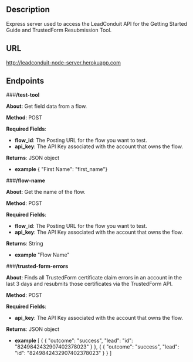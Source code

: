 ## **Description**

Express server used to access the LeadConduit API for the Getting Started Guide and TrustedForm Resubmission Tool.

## **URL**
http://leadconduit-node-server.herokuapp.com

## **Endpoints**

###**/test-tool**

**About**: Get field data from a flow.

**Method**: POST

**Required Fields**:

* **flow_id**: The Posting URL for the flow you want to test.
* **api_key**: The API Key associated with the account that owns the flow.

**Returns**: JSON object

* **example** { "First Name": "first_name"}


###**/flow-name**

**About**: Get the name of the flow.

**Method**: POST

**Required Fields**:

* **flow_id**: The Posting URL for the flow you want to test.
* **api_key**: The API Key associated with the account that owns the flow.

**Returns**: String

* **example** "Flow Name"


###**/trusted-form-errors**

**About**: Finds all TrustedForm certificate claim errors in an account in the last 3 days and resubmits those certificates via the TrustedForm API.

**Method**: POST

**Required Fields**:

* **api_key**: The API Key associated with the account that owns the flow.

**Returns**: JSON object

* **example**
[ { { "outcome": "success", "lead": "id": "8249842432907402378023" } }, { { "outcome": "success", "lead": "id": "8249842432907402378023" } } ]
